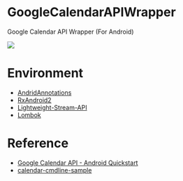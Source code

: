 # GoogleCalendarAPIWrapper
Google Calendar API Wrapper (For Android)

![](https://github.com/xeyez/GoogleCalendarAPIWrapper/blob/master/screenshot.jpg)

# Environment
- [AndridAnnotations](http://androidannotations.org/)
- [RxAndroid2](https://github.com/ReactiveX/RxAndroid)
- [Lightweight-Stream-API](https://github.com/aNNiMON/Lightweight-Stream-API)
- [Lombok](https://projectlombok.org/)

# Reference
- [Google Calendar API - Android Quickstart](https://developers.google.com/google-apps/calendar/quickstart/android#step_4_prepare_the_project)
- [calendar-cmdline-sample](https://github.com/google/google-api-java-client-samples/tree/master/calendar-cmdline-sample)
